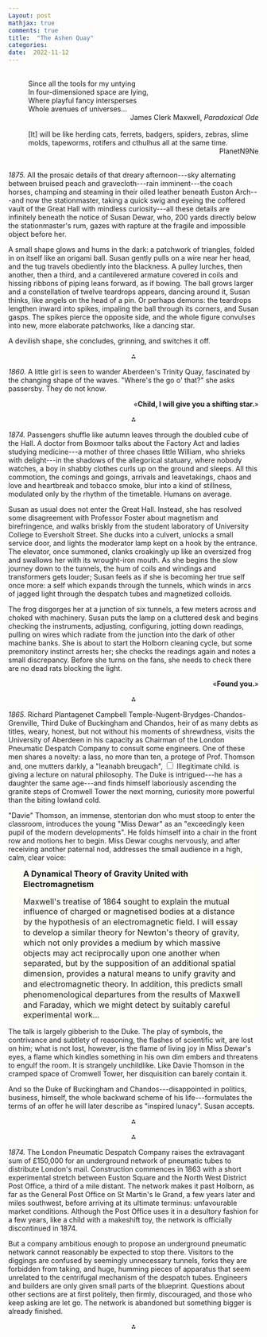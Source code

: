 ```yaml
---
Layout: post
mathjax: true
comments: true
title:  "The Ashen Quay"
categories:
date:  2022-11-12
---
```

<br>

<span style="padding-left: 40px; display:block">
Since all the tools for my untying <br>
In four-dimensioned space are lying, <br>
Where playful fancy intersperses <br>
Whole avenues of universes...
</span>

<div style="text-align: right">James Clerk Maxwell, <i>Paradoxical Ode</i>
</div> <br>

<span style="padding-left: 40px; display:block">
[It] will be like herding cats, ferrets, badgers, spiders, zebras, slime molds, tapeworms, rotifers and cthulhus all at the same time.
</span>

<div style="text-align: right">PlanetN9Ne
</div> <br>

*1875.* All the prosaic details of that dreary afternoon---sky alternating between bruised peach and
gravecloth---rain imminent---the coach horses, champing and steaming
in their oiled leather beneath Euston Arch---and now the stationmaster,
taking a quick swig and eyeing the coffered vault of
the Great Hall with mindless curiosity---all these details are
infinitely beneath the notice of Susan Dewar, who, 200
yards directly below the stationmaster's rum, gazes with rapture at the fragile and
impossible object before her.

A small shape glows and hums in the dark: a patchwork of
triangles, folded in on itself like an origami ball.
Susan gently pulls on a wire near her head, and the tug travels obediently
into the blackness. A pulley lurches, then another, then a
third, and a cantilevered armature covered in coils and hissing ribbons of
piping leans forward, as if bowing.
The ball grows larger and a constellation of twelve teardrops appears,
dancing around it, Susan thinks, like angels on the head of a pin.
Or perhaps demons: the teardrops lengthen inward into spikes, impaling the
ball through its corners, and Susan gasps.
The spikes pierce the opposite side, and the whole figure
convulses into new, more elaborate patchworks, like a
dancing star.

A devilish shape, she concludes, grinning, and switches it off.

<p align="center">
  ⁂
  </p>

*1860.* A little girl is seen to wander Aberdeen's Trinity Quay, fascinated by the
changing shape of the waves. "Where's the go o' that?" she asks
passersby. They do not know.

<p align="right">
«<b>Child, I will give you a shifting star.</b>»
  </p>

<p align="center">
  ⁂
  </p>

*1874.* Passengers shuffle like autumn leaves through the doubled cube of the Hall.
A doctor from Boxmoor talks about the Factory Act and ladies studying medicine---a mother of three
chases little William, who shrieks with delight---in the
shadows of the allegorical statuary, where nobody watches, a boy in
shabby clothes curls up on the ground and sleeps.
All this commotion, the comings and goings, arrivals and leavetakings,
chaos and love and heartbreak and tobacco smoke, blur into a kind of
stillness, modulated only by the rhythm of the timetable.
Humans on average.

Susan as usual does not enter the Great Hall.
Instead, she has resolved some disagreement with Professor Foster
about magnetism and birefringence, and walks briskly from the student
laboratory of University College to Eversholt Street.
She ducks into a culvert, unlocks a small service door, and lights the
moderator lamp kept on a hook by the entrance.
The elevator, once summoned, clanks croakingly up like an oversized
frog and swallows her with its wrought-iron mouth.
As she begins the slow journey down to the
tunnels, the hum of coils and windings and transformers gets louder;
Susan feels as if she is becoming her true self once more: a self
which expands through the tunnels, which winds in arcs of jagged light
through the despatch tubes and magnetized colloids.

The frog disgorges her at a junction of six tunnels, a few meters
across and choked with machinery. Susan puts the lamp on a cluttered
desk and begins checking the instruments, adjusting,
configuring, jotting down readings, pulling on wires which
radiate from the junction into the dark of other machine banks.
She is about to start the Holborn cleaning cycle, but some premonitory
instinct arrests her; she checks the readings again and notes a small
discrepancy. Before she turns on the fans, she needs to check
there are no dead rats blocking the light.

<p align="right">
«<b>Found you.</b>»
  </p>

<p align="center">
  ⁂
  </p>

*1865.* Richard Plantagenet Campbell
 Temple-Nugent-Brydges-Chandos-Grenville, Third Duke of Buckingham and
 Chandos, heir of as many debts as titles, weary, honest, but not without his
 moments of shrewdness, visits the University of Aberdeen in his
 capacity as Chairman of the London Pneumatic Despatch Company to
 consult some engineers.
One of these men shares a novelty: a lass, no more
 than ten, a protege of Prof. Thomson and, one mutters darkly, a "leanabh breugach",<label for="sn-1"
       class="margin-toggle sidenote-number">
</label>
<input type="checkbox"
       id="sn-1"
       class="margin-toggle"/>
<span class="sidenote">
  Illegitimate child.
</span> is giving a lecture
 on natural philosophy.
 The Duke is intrigued---he has a daughter the same age---and finds
 himself laboriously ascending the granite steps of Cromwell Tower the
 next morning, curiosity more powerful than the biting lowland cold.
 
"Davie" Thomson, an immense, stentorian don who must stoop to enter
 the classroom, introduces the young "Miss Dewar" as an
 "exceedingly keen pupil of the modern developments". He folds himself into a
 chair in the front row and motions her to begin.
 Miss Dewar coughs nervously, and after receiving another paternal nod,
 addresses the small audience in a high, calm, clear voice:
 <div style="width=75%; background-color: #fffff8 ; padding: 0px 30px; border: 0px
solid black; line-height:1.3;">
 <font size="-0.2">
<b>A Dynamical Theory of Gravity United with Electromagnetism</b> <br>

Maxwell's treatise of 1864 sought to explain the mutual influence of
charged or magnetised bodies at a distance by the
hypothesis of an electromagnetic field. I will essay to develop a similar
theory for Newton's theory of gravity, which not only provides a medium by
which massive objects may act reciprocally upon one another when separated,
but by the supposition of an additional spatial dimension, provides a
natural means to unify gravity and and electromagnetic theory.
In addition, this predicts small phenomenological departures from the
results of Maxwell and Faraday, which we might detect by suitably careful experimental work...
</font>
</div>
The talk is largely gibberish to the Duke. The play of symbols, the
contrivance and subtlety of reasoning, the flashes of scientific
wit, are lost on him; what is not lost, however, is the flame of
living joy in Miss Dewar's eyes, a flame which kindles something in
his own dim embers and threatens to engulf the room.
It is strangely unchildlike.
Like Davie Thomson in the cramped space of Cromwell Tower, her disquisition can barely
contain it.

And so the Duke of Buckingham and Chandos---disappointed in politics, business, himself, the whole
backward scheme of his life---formulates the terms of an offer he will
later describe as "inspired lunacy". Susan accepts.

<p align="center">
  ⁂
  </p>



<p align="center">
  ⁂
  </p>

*1874.* The London Pneumatic Despatch Company raises the extravagant sum of
£150,000 for an underground network of pneumatic tubes to
distribute London's mail.
Construction commences in 1863 with a short experimental stretch between Euston Square and the North
West District Post Office, a third of a mile distant.
The network makes it past Holborn, as far as the General Post Office on St Martin's
le Grand, a few years later and miles southwest, before arriving at
its ultimate terminus: unfavourable market conditions. Although the Post
Office uses it in a desultory fashion for a few years, like a child
with a makeshift toy,
the network is officially
discontinued in 1874.

But a company ambitious enough to propose an underground pneumatic
network cannot reasonably be expected to stop there.
Visitors to the diggings are confused by seemingly unnecessary
tunnels, forks they are forbidden from taking, and huge, humming
pieces of apparatus that seem unrelated to the centrifugal mechanism of the despatch tubes.
Engineers and builders are only given small parts of the blueprint.
Questions about other sections are at first politely, then firmly,
discouraged, and those who keep asking are let go.
The network is abandoned but something bigger is already finished.

<p align="center">
  ⁂
  </p>

<!-- https://en.wikipedia.org/wiki/London_Pneumatic_Despatch_Company -->
<!-- http://www.polytope.net/hedrondude/regulars.htm -->
<!-- , or the apostles orbiting the son. , a betrayal beyond anything in the scriptures. -->
<!-- https://homepages.abdn.ac.uk/npmuseum/scitourKings.shtml -->
<!-- https://homepages.abdn.ac.uk/npmuseum/article/CTO/CTOPortfolio.html -->
<!-- https://www.ucl.ac.uk/physics-astronomy/about/history/departmental-history/history-ucl-physics-and-astronomy-department-1826-1975 -->
<!-- https://yaytext.com/fraktur/ -->
<!-- with a poor toy for which it has no alternative, -->
<!-- 𝕾𝖐𝖎𝖕 𝖙𝖔 𝖙𝖍𝖊 𝖌𝖔𝖔𝖉 𝖇𝖎𝖙𝖘 𝖕𝖑𝖊𝖆𝖘𝖊.-->
<!-- https://en.wikipedia.org/wiki/Euston_railway_station -->
<!-- https://thebeautyoftransport.com/2015/06/10/lost-beauty-9-hardwicks-hall-the-old-euston-station-london-uk/ -->
<!-- https://en.wikipedia.org/wiki/Moderator_lamp -->
<!-- https://citymonitor.ai/transport/victorian-hyperloop-forgotten-pneumatic-railway-beneath-streets-london-2395-->
<!-- Susan as usual does not enter the Great Hall, or philosophize -->
<!-- about its contents and discontents.-->
<!-- The ball is swallowed up by its dancing assailants. -->
<!-- feels as if she is entering another plane, a plane where she is her true self and has infinite space to play.-->

